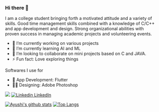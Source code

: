 ### Hi there 👋

<!--
**aj-spec/aj-spec** is a ✨ _special_ ✨ repository because its `README.md` (this file) appears on your GitHub profile.

Here are some ideas to get you started:-->
I am a college student bringing forth a motivated attitude and a variety of skills. Good time management skills combined with a knowledge of C/C++ and app development and design. Strong organizational abilities with proven success in managing academic projects and volunteering events.

- 🔭 I’m currently working on various projects
- 🌱 I’m currently learning AI and ML
- 👯 I’m looking to collaborate on mini projects based on C and JAVA.
- ⚡ Fun fact: Love exploring things

Softwares I use for
- 🤖 App Development: Flutter
- 👩‍💻 Designing: Adobe Photoshop

![](https://komarev.com/ghpvc/?username=aj-spec)
[![Linkedin](https://i.stack.imgur.com/gVE0j.png) LinkedIn](https://www.linkedin.com/in/ayushi-jain-17b547190/)
  
[![Ayushi's github stats](https://github-readme-stats.vercel.app/api?username=aj-spec&count_private=true&show_icons=true)](https://github.com/aj-spec/github-readme-stats)
[![Top Langs](https://github-readme-stats.vercel.app/api/top-langs/?username=aj-spec&layout=compact)](https://github.com/aj-spec/github-readme-stats)



